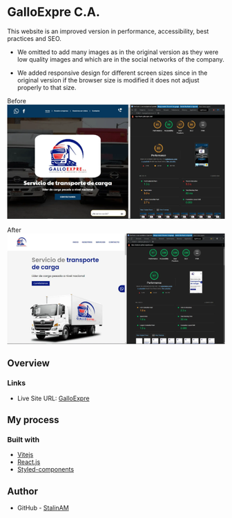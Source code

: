 # GalloExpre C.A.

This website is an improved version in performance, accessibility, best practices and SEO.

- We omitted to add many images as in the original version as they were low quality images and which are in the social networks of the company.

- We added responsive design for different screen sizes since in the original version if the browser size is modified it does not adjust properly to that size.

Before ![](./public/Before.webp)

After ![](./public/After.webp)

## Overview

### Links

- Live Site URL: [GalloExpre](https://stalinam.github.io/galloexpre/)

## My process

### Built with

- [Vitejs](https://vitejs.dev/)
- [React.js](https://reactjs.org/)
- [Styled-components](https://styled-components.com/docs/basics)

## Author

- GitHub - [StalinAM](https://github.com/StalinAM)
